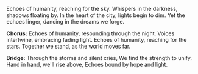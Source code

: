 Echoes of humanity, reaching for the sky.
Whispers in the darkness, shadows floating by.
In the heart of the city, lights begin to dim.
Yet the echoes linger, dancing in the dreams we forge.

**Chorus:**
Echoes of humanity, resounding through the night.
Voices intertwine, embracing fading light.
Echoes of humanity, reaching for the stars.
Together we stand, as the world moves far.

**Bridge:**
Through the storms and silent cries,
We find the strength to unify.
Hand in hand, we'll rise above,
Echoes bound by hope and light.